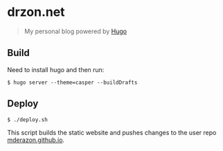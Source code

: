 # drzon.net
> My personal blog powered by [Hugo](https://gohugo.io/)

## Build
Need to install hugo and then run:

``` shell
$ hugo server --theme=casper --buildDrafts
```

## Deploy
``` shell
$ ./deploy.sh
```
This script builds the static website and pushes changes to the user repo [mderazon.github.io](https://github.com/mderazon/mderazon.github.io).
